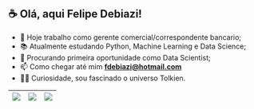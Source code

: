 ## :coffee: Olá, aqui <strong>Felipe Debiazi!</strong>
- 🔭 Hoje trabalho como gerente comercial/correspondente bancario;
- 📚 Atualmente estudando Python, Machine Learning e Data Science;  
- 🔎 Procurando primeira oportunidade como Data Scientist;
- 📫 Como chegar até mim **fdebiazi@hotmail.com**
- 🧙‍♂️ Curiosidade, sou fascinado o universo Tolkien. 

| ![](http://github-profile-summary-cards.vercel.app/api/cards/stats?username=felipedebiazi&theme=nord_dark) | ![](http://github-profile-summary-cards.vercel.app/api/cards/repos-per-language?username=felipedebiazi&hide=Html&theme=nord_dark) | ![](http://github-profile-summary-cards.vercel.app/api/cards/most-commit-language?username=felipedebiazi&theme=nord_dark) |
| :-: | :-: | :-: |




<!--
**felipedebiazi/felipedebiazi** is a ✨ _special_ ✨ repository because its `README.md` (this file) appears on your GitHub profile.

Here are some ideas to get you started:

- 🔭 I’m currently working on ...
- 🌱 I’m currently learning ...
- 👯 I’m looking to collaborate on ...
- 🤔 I’m looking for help with ...
- 💬 Ask me about ...
- 📫 How to reach me: ...
- 😄 Pronouns: ...
- ⚡ Fun fact: ...

<div align="center">
<a href="https://github.com/felipedebiazi">
  <img height="180em" src="https://github-readme-stats.vercel.app/api?username=felipedebiazi&show_icons=true&theme=tokyonight&include_all_commits=true&count_private=true"/>
 <img height="180em" src="https://github-readme-stats.vercel.app/api/top-langs/?username=felipedebiazi&layout=compact&langs_count=7&theme=tokyonight"/>
</div>



### 🚀 Minhas Skills:
<div style="display: inline_block">
<img align="center" alt="Python" height="48" width="48" src=https://icongr.am/devicon/python-original.svg?size=100&color=currentColor>
<img align="center" alt="PowerBI" height="48" width="48" src="https://icongr.am/devicon/css3-original.svg?size=100&color=f5c211">
<img align="center" alt="javascript" height="48" width="48" src="https://icongr.am/devicon/javascript-original.svg?size=100&color=f5c211">
</div>

### Contatos:
<div style="display: inline_block">
<img src="https://img.shields.io/badge/Gmail-D14836?style=for-the-badge&logo=gmail&logoColor=white" />
<img src="https://img.shields.io/badge/LinkedIn-0077B5?style=for-the-badge&logo=linkedin&logoColor=white" />
<img src="https://img.shields.io/badge/Twitter-1DA1F2?style=for-the-badge&logo=twitter&logoColor=white" />
<img src="https://img.shields.io/badge/WhatsApp-25D366?style=for-the-badge&logo=whatsapp&logoColor=white" />  
</div>

| ![](http://github-profile-summary-cards.vercel.app/api/cards/profile-details?username=felipedebiazi&theme=nord_dark) | ![](https://github-readme-streak-stats.herokuapp.com/?user=felipedebiazir&hide_border=true&date_format=M%20j%5B%2C%20Y%5D&background=2D3742&stroke=2D3742&ring=6bbbca&fire=6bbbca&currStreakNum=fff&sideNums=6bbbca&currStreakLabel=6bbbca&sideLabels=fff&dates=fff) |
| :-: | :-: | 


##

![TOP Linguagens](https://github-readme-stats.vercel.app/api/top-langs/?username=felipedebiazi&layout=compact&theme=dracula)   


-->

